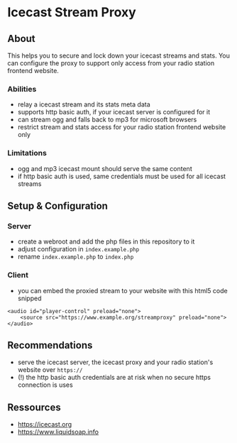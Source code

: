 # Icecast Stream Proxy

## About

This helps you to secure and lock down your icecast streams and stats.
You can configure the proxy to support only access from your radio station frontend website.

### Abilities

- relay a icecast stream and its stats meta data
- supports http basic auth, if your icecast server is configured for it
- can stream ogg and falls back to mp3 for microsoft browsers
- restrict stream and stats access for your radio station frontend website only

### Limitations

- ogg and mp3 icecast mount should serve the same content
- if http basic auth is used, same credentials must be used for all icecast streams

## Setup & Configuration

### Server

- create a webroot and add the php files in this repository to it
- adjust configuration in `index.example.php`
- rename `index.example.php` to `index.php`

### Client

- you can embed the proxied stream to your website with this html5 code snipped
```
<audio id="player-control" preload="none">
    <source src="https://www.example.org/streamproxy" preload="none">
</audio>
```

## Recommendations

- serve the icecast server, the icecast proxy and your radio station's website over `https://`
- (!) the http basic auth credentials are at risk when no secure https connection is uses

## Ressources

- https://icecast.org
- https://www.liquidsoap.info
